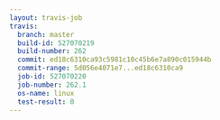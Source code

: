 ```yaml
---
layout: travis-job
travis:
  branch: master
  build-id: 527070219
  build-number: 262
  commit: ed18c6310ca93c5981c10c45b6e7a890c015944b
  commit-range: 5d056e4071e7...ed18c6310ca9
  job-id: 527070220
  job-number: 262.1
  os-name: linux
  test-result: 0
---
```

